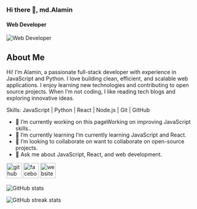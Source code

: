 ### Hi there 👋, md.Alamin
#### Web  Developer
![Web  Developer](https://arturssmirnovs.github.io/github-profile-readme-generator/images/banner.png)

## About Me

Hi! I’m Alamin, a passionate full-stack developer with experience in JavaScript and Python. I love building clean, efficient, and scalable web applications. I enjoy learning new technologies and contributing to open source projects. When I’m not coding, I like reading tech blogs and exploring innovative ideas.


Skills: JavaScript | Python | React | Node.js | Git | GitHub

- 🔭 I’m currently working on this pageWorking on improving JavaScript skills.. 
- 🌱 I’m currently learning I’m currently learning JavaScript and React. 
- 👯 I’m looking to collaborate on want to collaborate on open-source projects. 
- 💬 Ask me about JavaScript, React, and web development. 


[<img src='https://cdn.jsdelivr.net/npm/simple-icons@3.0.1/icons/github.svg' alt='github' height='40'>](https://github.com/alamin-one)  [<img src='https://cdn.jsdelivr.net/npm/simple-icons@3.0.1/icons/facebook.svg' alt='facebook' height='40'>](https://www.facebook.com/alaminhosen.55)  [<img src='https://cdn.jsdelivr.net/npm/simple-icons@3.0.1/icons/icloud.svg' alt='website' height='40'>](https://alamin.loisahmed.com/)  

![GitHub stats](https://github-readme-stats.vercel.app/api?username=alamin-one&show_icons=true)  

![GitHub streak stats](https://streak-stats.demolab.com/?user=alamin-one)  

